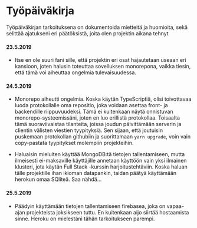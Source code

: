 # Työpäiväkirja

Työpäiväkirjan tarkoituksena on dokumentoida mietteitä ja huomioita, sekä selittää ajatukseni eri päätöksistä, joita olen projektin aikana tehnyt

#### 23.5.2019
- Itse en ole suuri fani sille, että projektin eri osat hajautetaan useaan eri kansioon, joten halusin toteuttaa sovelluksen monorepona, vaikka tiesin, että tämä voi aiheuttaa ongelmia tulevaisuudessa.

#### 24.5.2019
- Monorepo aiheutti ongelmia. Koska käytän TypeScriptiä, olisi toivottavaa luoda protokollalle oma repositio, joka voidaan asettaa front- ja backendille riippuvuudeksi. Tämä ei kuitenkaan näytä onnistuvan monorepo-systeemissäni, joten en luo erillistä protokollaa. Toisaalta tämä suoraviivaistaa tilanteita, joissa joudun päivittämään serverin ja clientin välisten viestien tyypityksiä. Sen sijaan, että joutuisin puskemaan protokollan githubiin ja suorittamaan `yarn upgrade`, voin vain copy-pastata tyypitykset molempiin projekteihin.

- Haluaisin mieluiten käyttää MongoDB:tä tietojen tallentamiseen, mutta ilmeisesti ei-maksaville käyttäjille annetaan käyttöön vain yksi ilmainen klusteri, jota käytän Full Stack -kurssin harjoitustehtäviin. Koska haluan tälle projektille ihan ikioman datapankin, taidan päätyä käyttämään herokun omaa SQliteä. Saa nähdä...

#### 25.5.2019
- Päädyin käyttämään tietojen tallentamiseen firebasea, joka on vapaa-ajan projekteista joksikseen tuttu. En kuitenkaan aijo siirtää hostaamista sinne. Heroku on mielestäni tähän tarkoitukseen parempi.